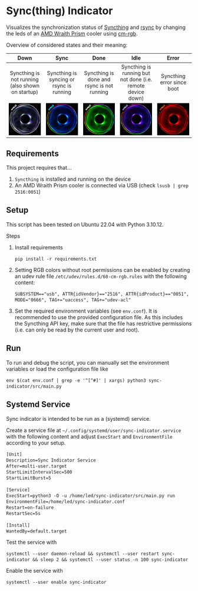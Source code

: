 # Sync(thing) Indicator
Visualizes the synchronization status of [Syncthing](https://syncthing.net/) and [rsync](https://rsync.samba.org/) by changing the leds of an [AMD Wraith Prism](https://www.amd.com/en/technologies/cpu-cooler-solution) cooler using [cm-rgb](https://github.com/gfduszynski/cm-rgb).

Overview of considered states and their meaning:

| Down | Sync | Done | Idle | Error|
|:----:|:----:|:----:|:----:|:----:|
| Syncthing is not running (also shown on startup) | Syncthing is syncing or rsync is running | Syncthing is done and rsync is not running | Syncthing is running but not done (i.e. remote device down) | Syncthing error since boot | 
| ![](doc/down.jpg) | ![](doc/sync.jpg) | ![](doc/done.jpg) | ![](doc/idle.jpg) | ![](doc/error.jpg) |

## Requirements

This project requires that...
1. `Syncthing` is installed and running on the device
2.  An AMD Wraith Prism cooler is connected via USB (check `lsusb | grep 2516:0051`)

## Setup

This script has been tested on Ubuntu 22.04 with Python 3.10.12.

Steps
1. Install requirements 
    ```
    pip install -r requirements.txt
    ```
2. Setting RGB colors without root permissions can be enabled by creating an udev rule file `/etc/udev/rules.d/60-cm-rgb.rules` with the following content:
    ```
    SUBSYSTEM=="usb", ATTR{idVendor}=="2516", ATTR{idProduct}=="0051", MODE="0666", TAG+="uaccess", TAG+="udev-acl"
    ```

2. Set the required environment variables (see `env.conf`). It is recommended to use the provided configuration file. As this includes the Syncthing API key, make sure that the file has restrictive permissions (i.e. can only be read by the current user and root).

## Run

To run and debug the script, you can manually set the environment variables or load the configuration file like
```
env $(cat env.conf | grep -e '^[^#]' | xargs) python3 sync-indicator/src/main.py
```

## Systemd Service

Sync indicator is intended to be run as a (systemd) service.

Create a service file at `~/.config/systemd/user/sync-indicator.service` with the following content and adjust `ExecStart` and `EnvironmentFile` according to your setup.
```
[Unit]
Description=Sync Indicator Service
After=multi-user.target
StartLimitIntervalSec=500
StartLimitBurst=5

[Service]
ExecStart=python3 -O -u /home/led/sync-indicator/src/main.py run
EnvironmentFile=/home/led/sync-indicator.conf
Restart=on-failure
RestartSec=5s

[Install]
WantedBy=default.target
```

Test the service with
```
systemctl --user daemon-reload && systemctl --user restart sync-indicator && sleep 2 && systemctl --user status -n 100 sync-indicator
```

Enable the service with
```
systemctl --user enable sync-indicator
```
